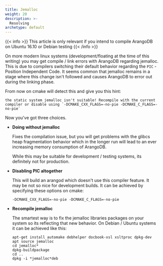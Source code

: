 ```yaml
---
title: Jemalloc
weight: 20
description: >-
  Resolving
archetype: default
---
```

{{< info >}}
This article is only relevant if you intend to compile ArangoDB on Ubuntu 16.10
or Debian testing
{{< /info >}}

On more modern linux systems (development/floating at the time of this writing)
you may get compile / link errors with ArangoDB regarding jemalloc.
This is due to compilers switching their default behavior regarding the
`PIC` - Position Independent Code. It seems common that jemalloc remains in a
stage where this change isn't followed and causes ArangoDB to error out during
the linking phase.

From now on cmake will detect this and give you this hint:

    the static system jemalloc isn't suitable! Recompile with the current compiler or disable using `-DCMAKE_CXX_FLAGS=-no-pie -DCMAKE_C_FLAGS=-no-pie`

Now you've got three choices.

- **Doing without jemalloc**

  Fixes the compilation issue, but you will get problems with the glibcs heap
  fragmentation behavior which in the longer run will lead to an ever
  increasing memory consumption of ArangoDB.

  While this may be suitable for development / testing systems, its definitely
  not for production.

- **Disabling PIC altogether**

  This will build an arangod which doesn't use this compiler feature. It may
  be not so nice for development builds. It can be achieved by specifying
  these options on cmake:

      -DCMAKE_CXX_FLAGS=-no-pie -DCMAKE_C_FLAGS=-no-pie

- **Recompile jemalloc**

  The smartest way is to fix the jemalloc libraries packages on your system so
  its reflecting that new behavior. On Debian / Ubuntu systems it can be
  achieved like this:

      apt-get install automake debhelper docbook-xsl xsltproc dpkg-dev
      apt source jemalloc
      cd jemalloc*
      dpkg-buildpackage
      cd ..
      dpkg -i *jemalloc*deb
